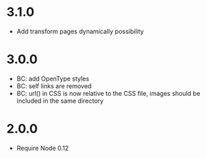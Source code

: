 # 3.1.0

* Add transform pages dynamically possibility

# 3.0.0

* BC: add OpenType styles
* BC: self links are removed
* BC: url() in CSS is now relative to the CSS file, images should be included in the same directory

# 2.0.0

* Require Node 0.12
